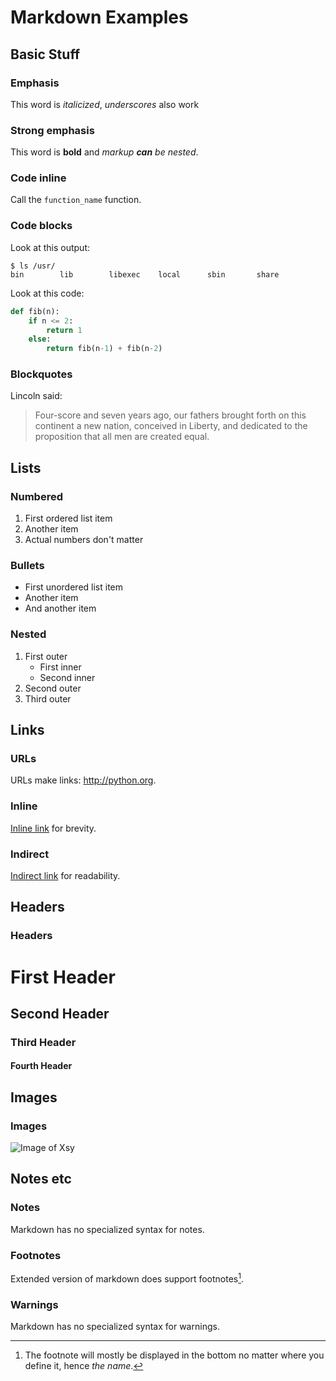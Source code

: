 # Markdown Examples

## Basic Stuff

### Emphasis

This word is *italicized*, _underscores_ also work

### Strong emphasis

This word is **bold** and *markup __can__ be nested*.

### Code inline

Call the `function_name` function.

### Code blocks

Look at this output:

```
$ ls /usr/
bin        lib        libexec    local      sbin       share
```

Look at this code:

```python
def fib(n):
    if n <= 2:
        return 1
    else:
        return fib(n-1) + fib(n-2)
```

### Blockquotes

Lincoln said:

> Four-score and seven years ago, our fathers
> brought forth on this continent a new nation,
> conceived in Liberty, and dedicated to the
> proposition that all men are created equal.

## Lists

### Numbered

1. First ordered list item
1. Another item
1. Actual numbers don't matter

### Bullets

* First unordered list item
* Another item
* And another item

### Nested

1. First outer
   * First inner
   * Second inner
2. Second outer
3. Third outer

## Links

### URLs

<!-- note: Classic Markdown doesn't auto-link URLs. -->

URLs make links: http://python.org.

### Inline

[Inline link](http://python.org)
for brevity.

### Indirect

[Indirect link][indirect]
for readability.

[indirect]: http://python.org


## Headers

### Headers

<!-- parse-headers-off -->

# First Header

## Second Header

### Third Header

#### Fourth Header

<!-- parse-headers-on -->


## Images

### Images

![Image of Xsy](xsy_150.png)


## Notes etc

### Notes

Markdown has no specialized syntax for notes.

### Footnotes

Extended version of markdown does support footnotes[^1].

[^1]: The footnote will mostly be displayed in the bottom no matter where you define it, hence _the name_.

### Warnings

Markdown has no specialized syntax for warnings.
